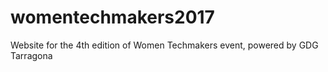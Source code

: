 # womentechmakers2017
Website for the 4th edition of Women Techmakers event, powered by GDG Tarragona